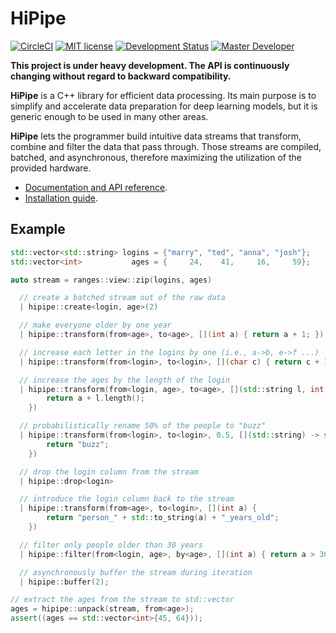 # HiPipe
[![CircleCI](https://circleci.com/gh/iterait/hipipe/tree/dev.svg?style=shield)](https://circleci.com/gh/iterait/hipipe/tree/master)
[![MIT license](https://img.shields.io/badge/license-MIT-blue.svg?style=flat)](LICENSE)
[![Development Status](https://img.shields.io/badge/status-CX%20Regular-brightgreen.svg?style=flat)]()
[![Master Developer](https://img.shields.io/badge/master-Filip%20Matzner-lightgrey.svg?style=flat)]()

**This project is under heavy development. The API is continuously changing without regard to backward compatibility.**

__HiPipe__ is a C++ library for efficient data processing. Its main purpose is to simplify
and accelerate data preparation for deep learning models, but it is generic enough to be used
in many other areas.

__HiPipe__ lets the programmer build intuitive data streams that transform,
combine and filter the data that pass through. Those streams are compiled,
batched, and asynchronous, therefore maximizing the utilization of the provided
hardware.

- [Documentation and API reference](https://hipipe.org/).
- [Installation guide](https://hipipe.org/installation.html).

## Example

```c++
std::vector<std::string> logins = {"marry", "ted", "anna", "josh"};
std::vector<int>           ages = {     24,    41,     16,     59};

auto stream = ranges::view::zip(logins, ages)

  // create a batched stream out of the raw data
  | hipipe::create<login, age>(2)

  // make everyone older by one year
  | hipipe::transform(from<age>, to<age>, [](int a) { return a + 1; })

  // increase each letter in the logins by one (i.e., a->b, e->f ...)
  | hipipe::transform(from<login>, to<login>, [](char c) { return c + 1; }, dim<2>)

  // increase the ages by the length of the login
  | hipipe::transform(from<login, age>, to<age>, [](std::string l, int a) {
        return a + l.length();
    })

  // probabilistically rename 50% of the people to "buzz"
  | hipipe::transform(from<login>, to<login>, 0.5, [](std::string) -> std::string {
        return "buzz";
    })

  // drop the login column from the stream
  | hipipe::drop<login>

  // introduce the login column back to the stream
  | hipipe::transform(from<age>, to<login>, [](int a) {
        return "person_" + std::to_string(a) + "_years_old";
    })

  // filter only people older than 30 years
  | hipipe::filter(from<login, age>, by<age>, [](int a) { return a > 30; })

  // asynchronously buffer the stream during iteration
  | hipipe::buffer(2);

// extract the ages from the stream to std::vector
ages = hipipe::unpack(stream, from<age>);
assert((ages == std::vector<int>{45, 64}));
```
